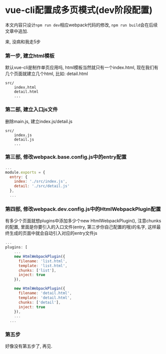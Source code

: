 # vue-cli配置成多页模式(dev阶段配置)
本文内容只设计`npm run dev`相应webpack代码的修改, `npm run build`会在后续文章中追加.

来, 没病和我走5步

### 第一步, 建立html模板
默认vue-cli是制作单页应用吗, html模板当然就只有一个index.html, 现在我们有几个页面就建立几个html, 比如: detail.html
```
src/
    index.html
    detail.html
    ...
```

### 第二部, 建立入口js文件
删除main.js, 建立index.js/detail.js
```
src/
    index.js
    detail.js
    ...
```

### 第三部, 修改webpack.base.config.js中的entry配置
```javascript
...
module.exports = {
  entry: {
    index: './src/index.js',
    detail: './src/detail.js'
  },
  ...
```

### 第四部, 修改webpack.dev.config.js中的HtmlWebpackPlugin配置
有多少个页面就想plugins中添加多少个new HtmlWebpackPlugin(), 注意chunks的配置, 里面是你要引入的入口文件(entry, 第三步你自己配置的哦)的名字, 这样最终生成的页面中就会自动引入对应的entry文件js
```javascript
...
plugins: [
    ...
    new HtmlWebpackPlugin({
      filename: 'list.html',
      template: 'list.html',
      chunks: ['list'], 
      inject: true
    }),

    new HtmlWebpackPlugin({
      filename: 'detail.html',
      template: 'detail.html',
      chunks: ['detail'], 
      inject: true
    }),    
    ...
  ...

```

### 第五步
好像没有第五步了, 再见.

